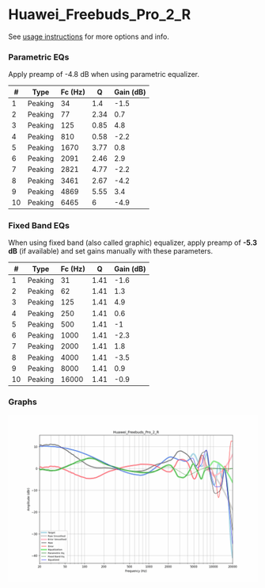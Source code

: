 # Huawei_Freebuds_Pro_2_R
See [usage instructions](https://github.com/jaakkopasanen/AutoEq#usage) for more options and info.

### Parametric EQs
Apply preamp of -4.8 dB when using parametric equalizer.

|   # | Type    |   Fc (Hz) |    Q |   Gain (dB) |
|-----|---------|-----------|------|-------------|
|   1 | Peaking |        34 | 1.4  |        -1.5 |
|   2 | Peaking |        77 | 2.34 |         0.7 |
|   3 | Peaking |       125 | 0.85 |         4.8 |
|   4 | Peaking |       810 | 0.58 |        -2.2 |
|   5 | Peaking |      1670 | 3.77 |         0.8 |
|   6 | Peaking |      2091 | 2.46 |         2.9 |
|   7 | Peaking |      2821 | 4.77 |        -2.2 |
|   8 | Peaking |      3461 | 2.67 |        -4.2 |
|   9 | Peaking |      4869 | 5.55 |         3.4 |
|  10 | Peaking |      6465 | 6    |        -4.9 |

### Fixed Band EQs
When using fixed band (also called graphic) equalizer, apply preamp of **-5.3 dB** (if available) and set gains manually with these parameters.

|   # | Type    |   Fc (Hz) |    Q |   Gain (dB) |
|-----|---------|-----------|------|-------------|
|   1 | Peaking |        31 | 1.41 |        -1.6 |
|   2 | Peaking |        62 | 1.41 |         1.3 |
|   3 | Peaking |       125 | 1.41 |         4.9 |
|   4 | Peaking |       250 | 1.41 |         0.6 |
|   5 | Peaking |       500 | 1.41 |        -1   |
|   6 | Peaking |      1000 | 1.41 |        -2.3 |
|   7 | Peaking |      2000 | 1.41 |         1.8 |
|   8 | Peaking |      4000 | 1.41 |        -3.5 |
|   9 | Peaking |      8000 | 1.41 |         0.9 |
|  10 | Peaking |     16000 | 1.41 |        -0.9 |

### Graphs
![](./Huawei_Freebuds_Pro_2_R.png)
